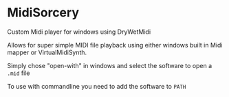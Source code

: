# MidiSorcery
Custom Midi player for windows using DryWetMidi

Allows for super simple MIDI file playback using either windows built in Midi mapper or VirtualMidiSynth.

Simply chose "open-with" in windows and select the software to open a `.mid` file

To use with commandline you need to add the software to `PATH`
